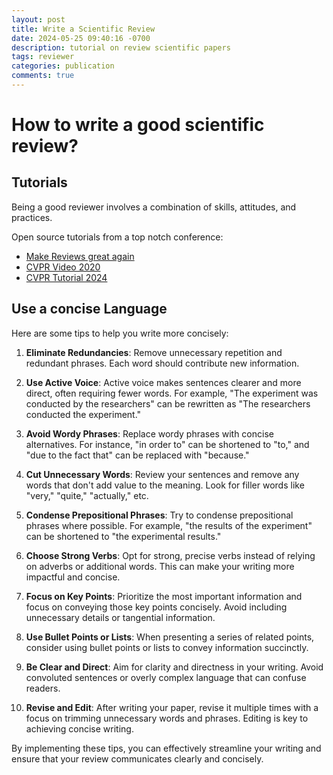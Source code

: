 ```yaml
---
layout: post
title: Write a Scientific Review
date: 2024-05-25 09:40:16 -0700
description: tutorial on review scientific papers
tags: reviewer
categories: publication
comments: true
---
```


# How to write a good scientific review?


## Tutorials
Being a good reviewer involves a combination of skills, attitudes, and practices.

Open source tutorials from a top notch conference:
- [Make Reviews great again](https://sites.google.com/view/making-reviews-great-again)
- [CVPR Video 2020](https://www.youtube.com/watch?v=W1zPtTt43LI)
- [CVPR Tutorial 2024](https://docs.google.com/presentation/d/e/2PACX-1vT8bmHIEI3fBLTqSJpTV41mSAkf8_Y-yxahXokAaa4KnqfOuFHFvNYtSzyheoh_wiwEebz_YbQV2ivN/pub?start=false&loop=false&delayms=3000&slide=id.g14388b2f8a3_1_78)



## Use a concise Language

Here are some tips to help you write more concisely:

1. **Eliminate Redundancies**: Remove unnecessary repetition and redundant phrases. Each word should contribute new information.

2. **Use Active Voice**: Active voice makes sentences clearer and more direct, often requiring fewer words. For example, "The experiment was conducted by the researchers" can be rewritten as "The researchers conducted the experiment."

3. **Avoid Wordy Phrases**: Replace wordy phrases with concise alternatives. For instance, "in order to" can be shortened to "to," and "due to the fact that" can be replaced with "because."

4. **Cut Unnecessary Words**: Review your sentences and remove any words that don't add value to the meaning. Look for filler words like "very," "quite," "actually," etc.

5. **Condense Prepositional Phrases**: Try to condense prepositional phrases where possible. For example, "the results of the experiment" can be shortened to "the experimental results."

6. **Choose Strong Verbs**: Opt for strong, precise verbs instead of relying on adverbs or additional words. This can make your writing more impactful and concise.

7. **Focus on Key Points**: Prioritize the most important information and focus on conveying those key points concisely. Avoid including unnecessary details or tangential information.

8. **Use Bullet Points or Lists**: When presenting a series of related points, consider using bullet points or lists to convey information succinctly.

9. **Be Clear and Direct**: Aim for clarity and directness in your writing. Avoid convoluted sentences or overly complex language that can confuse readers.

10. **Revise and Edit**: After writing your paper, revise it multiple times with a focus on trimming unnecessary words and phrases. Editing is key to achieving concise writing.

By implementing these tips, you can effectively streamline your writing and ensure that your review communicates clearly and concisely.

